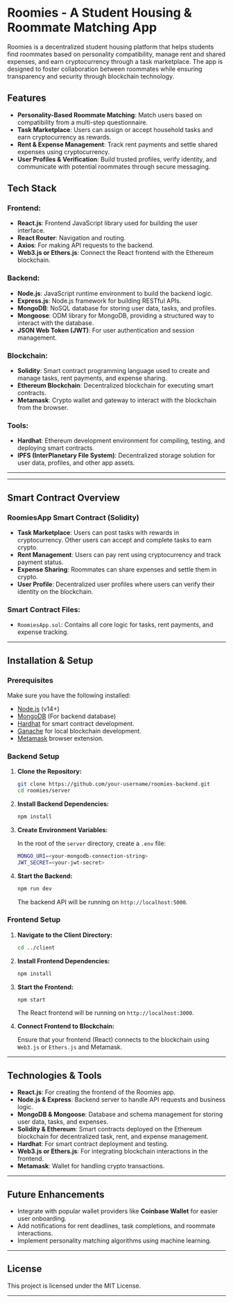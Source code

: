 
# **Roomies - A Student Housing & Roommate Matching App**

Roomies is a decentralized student housing platform that helps students find roommates based on personality compatibility, manage rent and shared expenses, and earn cryptocurrency through a task marketplace. The app is designed to foster collaboration between roommates while ensuring transparency and security through blockchain technology.

## **Features**

- **Personality-Based Roommate Matching**: Match users based on compatibility from a multi-step questionnaire.
- **Task Marketplace**: Users can assign or accept household tasks and earn cryptocurrency as rewards.
- **Rent & Expense Management**: Track rent payments and settle shared expenses using cryptocurrency.
- **User Profiles & Verification**: Build trusted profiles, verify identity, and communicate with potential roommates through secure messaging.

## **Tech Stack**

### **Frontend**: 
- **React.js**: Frontend JavaScript library used for building the user interface.
- **React Router**: Navigation and routing.
- **Axios**: For making API requests to the backend.
- **Web3.js or Ethers.js**: Connect the React frontend with the Ethereum blockchain.

### **Backend**:
- **Node.js**: JavaScript runtime environment to build the backend logic.
- **Express.js**: Node.js framework for building RESTful APIs.
- **MongoDB**: NoSQL database for storing user data, tasks, and profiles.
- **Mongoose**: ODM library for MongoDB, providing a structured way to interact with the database.
- **JSON Web Token (JWT)**: For user authentication and session management.

### **Blockchain**:
- **Solidity**: Smart contract programming language used to create and manage tasks, rent payments, and expense sharing.
- **Ethereum Blockchain**: Decentralized blockchain for executing smart contracts.
- **Metamask**: Crypto wallet and gateway to interact with the blockchain from the browser.

### **Tools**:
- **Hardhat**: Ethereum development environment for compiling, testing, and deploying smart contracts.
- **IPFS (InterPlanetary File System)**: Decentralized storage solution for user data, profiles, and other app assets.

---

---

## **Smart Contract Overview**

### **RoomiesApp Smart Contract (Solidity)**

- **Task Marketplace**: Users can post tasks with rewards in cryptocurrency. Other users can accept and complete tasks to earn crypto.
- **Rent Management**: Users can pay rent using cryptocurrency and track payment status.
- **Expense Sharing**: Roommates can share expenses and settle them in crypto.
- **User Profile**: Decentralized user profiles where users can verify their identity on the blockchain.

### Smart Contract Files:
- `RoomiesApp.sol`: Contains all core logic for tasks, rent payments, and expense tracking.

---

## **Installation & Setup**

### Prerequisites

Make sure you have the following installed:
- [Node.js](https://nodejs.org/en/download/) (v14+)
- [MongoDB](https://www.mongodb.com/try/download/community) (For backend database)
- [Hardhat](https://hardhat.org/getting-started/#installation) for smart contract development.
- [Ganache](https://www.trufflesuite.com/ganache) for local blockchain development.
- [Metamask](https://metamask.io/) browser extension.

### Backend Setup

1. **Clone the Repository:**

   ```bash
   git clone https://github.com/your-username/roomies-backend.git
   cd roomies/server
   ```

2. **Install Backend Dependencies:**

   ```bash
   npm install
   ```

3. **Create Environment Variables:**

   In the root of the `server` directory, create a `.env` file:

   ```bash
   MONGO_URI=<your-mongodb-connection-string>
   JWT_SECRET=<your-jwt-secret>
   ```

4. **Start the Backend:**

   ```bash
   npm run dev
   ```

   The backend API will be running on `http://localhost:5000`.

### Frontend Setup

1. **Navigate to the Client Directory:**

   ```bash
   cd ../client
   ```

2. **Install Frontend Dependencies:**

   ```bash
   npm install
   ```

3. **Start the Frontend:**

   ```bash
   npm start
   ```

   The React frontend will be running on `http://localhost:3000`.


3. **Connect Frontend to Blockchain:**

   Ensure that your frontend (React) connects to the blockchain using `Web3.js` or `Ethers.js` and Metamask.


---

## **Technologies & Tools**

- **React.js**: For creating the frontend of the Roomies app.
- **Node.js & Express**: Backend server to handle API requests and business logic.
- **MongoDB & Mongoose**: Database and schema management for storing user data, tasks, and expenses.
- **Solidity & Ethereum**: Smart contracts deployed on the Ethereum blockchain for decentralized task, rent, and expense management.
- **Hardhat**: For smart contract deployment and testing.
- **Web3.js or Ethers.js**: For integrating blockchain interactions in the frontend.
- **Metamask**: Wallet for handling crypto transactions.

---

## **Future Enhancements**

- Integrate with popular wallet providers like **Coinbase Wallet** for easier user onboarding.
- Add notifications for rent deadlines, task completions, and roommate interactions.
- Implement personality matching algorithms using machine learning.

---

## **License**

This project is licensed under the MIT License.

---
